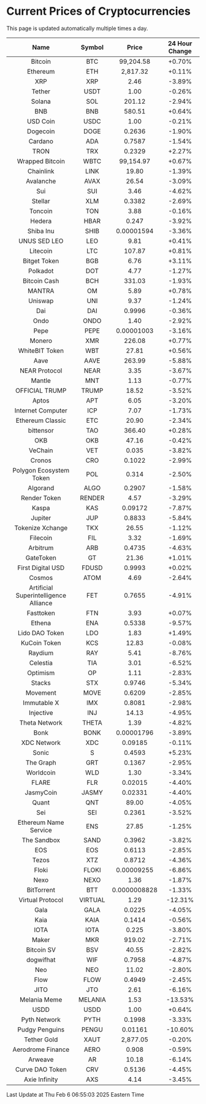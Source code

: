 # Current Prices of Cryptocurrencies
This page is updated automatically multiple times a day.

| Name | Symbol | Price | 24 Hour Change |
| :---: |:---:| :---: | :---: |
| Bitcoin | BTC | 99,204.58 | +0.70% |
| Ethereum | ETH | 2,817.32 | +0.11% |
| XRP | XRP | 2.46 | -3.89% |
| Tether | USDT | 1.00 | -0.26% |
| Solana | SOL | 201.12 | -2.94% |
| BNB | BNB | 580.51 | +0.64% |
| USD Coin | USDC | 1.00 | -0.21% |
| Dogecoin | DOGE | 0.2636 | -1.90% |
| Cardano | ADA | 0.7587 | -1.54% |
| TRON | TRX | 0.2329 | +2.27% |
| Wrapped Bitcoin | WBTC | 99,154.97 | +0.67% |
| Chainlink | LINK | 19.80 | -1.39% |
| Avalanche | AVAX | 26.54 | -3.09% |
| Sui | SUI | 3.46 | -4.62% |
| Stellar | XLM | 0.3382 | -2.69% |
| Toncoin | TON | 3.88 | -0.16% |
| Hedera | HBAR | 0.247 | -3.92% |
| Shiba Inu | SHIB | 0.00001594 | -3.36% |
| UNUS SED LEO | LEO | 9.81 | +0.41% |
| Litecoin | LTC | 107.87 | +0.81% |
| Bitget Token | BGB | 6.76 | +3.11% |
| Polkadot | DOT | 4.77 | -1.27% |
| Bitcoin Cash | BCH | 331.03 | -1.93% |
| MANTRA | OM | 5.89 | +0.78% |
| Uniswap | UNI | 9.37 | -1.24% |
| Dai | DAI | 0.9996 | -0.36% |
| Ondo | ONDO | 1.40 | -2.92% |
| Pepe | PEPE | 0.00001003 | -3.16% |
| Monero | XMR | 226.08 | +0.77% |
| WhiteBIT Token | WBT | 27.81 | +0.56% |
| Aave | AAVE | 263.99 | -5.88% |
| NEAR Protocol | NEAR | 3.35 | -3.67% |
| Mantle | MNT | 1.13 | -0.77% |
| OFFICIAL TRUMP | TRUMP | 18.52 | -3.52% |
| Aptos | APT | 6.05 | -3.20% |
| Internet Computer | ICP | 7.07 | -1.73% |
| Ethereum Classic | ETC | 20.90 | -2.34% |
| bittensor | TAO | 366.40 | +0.28% |
| OKB | OKB | 47.16 | -0.42% |
| VeChain | VET | 0.035 | -3.82% |
| Cronos | CRO | 0.1022 | -2.99% |
| Polygon Ecosystem Token | POL | 0.314 | -2.50% |
| Algorand | ALGO | 0.2907 | -1.58% |
| Render Token | RENDER | 4.57 | -3.29% |
| Kaspa | KAS | 0.09172 | -7.87% |
| Jupiter | JUP | 0.8833 | -5.84% |
| Tokenize Xchange | TKX | 26.55 | -1.12% |
| Filecoin | FIL | 3.32 | -1.69% |
| Arbitrum | ARB | 0.4735 | -4.63% |
| GateToken | GT | 21.36 | +1.01% |
| First Digital USD | FDUSD | 0.9993 | +0.02% |
| Cosmos | ATOM | 4.69 | -2.64% |
| Artificial Superintelligence Alliance | FET | 0.7655 | -4.91% |
| Fasttoken | FTN | 3.93 | +0.07% |
| Ethena | ENA | 0.5338 | -9.57% |
| Lido DAO Token | LDO | 1.83 | +1.49% |
| KuCoin Token | KCS | 12.83 | -0.08% |
| Raydium | RAY | 5.41 | -8.76% |
| Celestia | TIA | 3.01 | -6.52% |
| Optimism | OP | 1.11 | -2.83% |
| Stacks | STX | 0.9746 | -5.34% |
| Movement | MOVE | 0.6209 | -2.85% |
| Immutable X | IMX | 0.8081 | -2.98% |
| Injective | INJ | 14.13 | -4.95% |
| Theta Network | THETA | 1.39 | -4.82% |
| Bonk | BONK | 0.00001796 | -3.89% |
| XDC Network | XDC | 0.09185 | -0.11% |
| Sonic | S | 0.4593 | +5.23% |
| The Graph | GRT | 0.1367 | -2.95% |
| Worldcoin | WLD | 1.30 | -3.34% |
| FLARE | FLR | 0.02015 | -4.40% |
| JasmyCoin | JASMY | 0.02331 | -4.40% |
| Quant | QNT | 89.00 | -4.05% |
| Sei | SEI | 0.2361 | -3.52% |
| Ethereum Name Service | ENS | 27.85 | -1.25% |
| The Sandbox | SAND | 0.3962 | -3.82% |
| EOS | EOS | 0.6113 | -2.85% |
| Tezos | XTZ | 0.8712 | -4.36% |
| Floki | FLOKI | 0.00009255 | -6.86% |
| Nexo | NEXO | 1.36 | -1.87% |
| BitTorrent | BTT | 0.0000008828 | -1.33% |
| Virtual Protocol | VIRTUAL | 1.29 | -12.31% |
| Gala | GALA | 0.0225 | -4.05% |
| Kaia | KAIA | 0.1414 | -0.56% |
| IOTA | IOTA | 0.225 | -3.80% |
| Maker | MKR | 919.02 | -2.71% |
| Bitcoin SV | BSV | 40.55 | -2.82% |
| dogwifhat | WIF | 0.7958 | -4.87% |
| Neo | NEO | 11.02 | -2.80% |
| Flow | FLOW | 0.4949 | -2.45% |
| JITO | JTO | 2.61 | -6.16% |
| Melania Meme | MELANIA | 1.53 | -13.53% |
| USDD | USDD | 1.00 | +0.64% |
| Pyth Network | PYTH | 0.1998 | -3.33% |
| Pudgy Penguins | PENGU | 0.01161 | -10.60% |
| Tether Gold | XAUT | 2,877.05 | -0.20% |
| Aerodrome Finance | AERO | 0.908 | -0.59% |
| Arweave | AR | 10.18 | -6.14% |
| Curve DAO Token | CRV | 0.5136 | -4.45% |
| Axie Infinity | AXS | 4.14 | -3.45% |

Last Update at Thu Feb  6 06:55:03 2025 Eastern Time